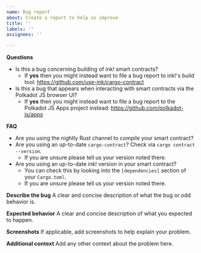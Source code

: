 ```yaml
---
name: Bug report
about: Create a report to help us improve
title: ''
labels: ''
assignees: ''

---
```


**Questions**

- Is this a bug concerning building of ink! smart contracts?
    - If **yes** then you might instead want to file a bug report to ink!'s build tool: https://github.com/use-ink/cargo-contract
- Is this a bug that appears when interacting with smart contracts via the Polkadot JS browser UI?
    - If **yes** then you might instead want to file a bug report to the Polkadot JS Apps project instead: https://github.com/polkadot-js/apps

**FAQ**

- Are you using the nightly Rust channel to compile your smart contract?
- Are you using an up-to-date `cargo-contract`? Check via `cargo contract --version`.
    - If you are unsure please tell us your version noted there.
- Are you using an up-to-date ink! version in your smart contract?
    - You can check this by looking into the `[dependencies]` section of your `Cargo.toml`.
    - If you are unsure please tell us your version noted there.

**Describe the bug**
A clear and concise description of what the bug or odd behavior is.

**Expected behavior**
A clear and concise description of what you expected to happen.

**Screenshots**
If applicable, add screenshots to help explain your problem.

**Additional context**
Add any other context about the problem here.
